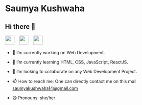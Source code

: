 # **Saumya Kushwaha**

## Hi there 👋

[<img src="https://cdn0.iconfinder.com/data/icons/global-top-brands/430/linkedin-logo-1-256.png" width="30" height="30" />](https://www.linkedin.com/in/saumya-kushwaha-4507661a4/)&nbsp;&nbsp;&nbsp;
[<img src="https://cdn3.iconfinder.com/data/icons/social-media-black-white-2/512/BW_Twitter_glyph_svg-256.png" width="30" height="30" />](https://twitter.com/saumyak1412)&nbsp;&nbsp;&nbsp;
[<img src="https://cdn0.iconfinder.com/data/icons/octicons/1024/mark-github-256.png" width="30" height="30" />](https://github.com/saumyak14)

- 🔭 I’m currently working on Web Development.

- 🌱 I’m currently learning HTML, CSS, JavaScript, ReactJS.
- 👯 I’m looking to collaborate on any Web Development Project.
- 📫 How to reach me: One can directly contact me on this mail saumyakushwaha14@gmail.com
- 😄 Pronouns: she/her

